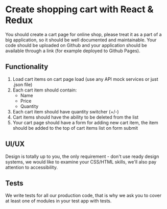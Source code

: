 # Create shopping cart with React & Redux

You should create a cart page for online shop, please treat it as a part of a big application, so it should be well documented and maintainable. Your code should be uploaded on Github and your application should be available through a link (for example deployed to Github Pages).

## Functionality

1. Load cart items on cart page load (use any API mock services or just .json file)
2. Each cart item should contain:
    - Name
    - Price
    - Quantity
3. Each cart item should have quantity switcher (+/-)
4. Cart items should have the ability to be deleted from the list
5. Your cart page should have a form for adding new cart item, the item should be added to the top of cart items list on form submit

## UI/UX

Design is totally up to you, the only requirement - don't use ready design systems, we would like to examine your CSS/HTML skills, we'll also pay attention to accessibility.

## Tests

We write tests for all our production code, that is why we ask you to cover at least one of modules in your test app with tests.
